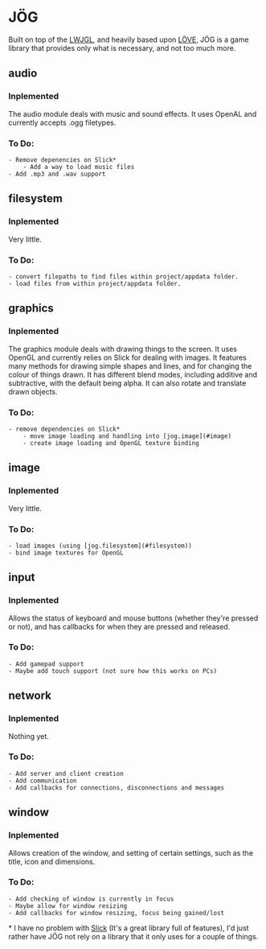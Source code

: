 # JÖG

Built on top of the [LWJGL](http://lwjgl.org/), and heavily based upon [LÖVE](https://love2d.org/), JÖG is a game library that provides only what is necessary, and not too much more.

## <a name="audio"></a> audio
### Inplemented
The audio module deals with music and sound effects. It uses OpenAL and currently accepts .ogg filetypes.
### To Do:
    - Remove depenencies on Slick*
        - Add a way to load music files
    - Add .mp3 and .wav support


## <a name="filesystem"></a> filesystem
### Inplemented
Very little.
### To Do:
    - convert filepaths to find files within project/appdata folder.
    - load files from within project/appdata folder.
 

## <a name="graphics"></a> graphics
### Inplemented
The graphics module deals with drawing things to the screen. It uses OpenGL and currently relies on Slick for dealing with images. It features many methods for drawing simple shapes and lines, and for changing the colour of things drawn. It has different blend modes, including additive and subtractive, with the default being alpha. It can also rotate and translate drawn objects.
### To Do:
    - remove dependencies on Slick*
        - move image loading and handling into [jog.image](#image)
        - create image loading and OpenGL texture binding


## <a name="image"></a> image
### Inplemented
Very little.
### To Do:
    - load images (using [jog.filesystem](#filesystem))
    - bind image textures for OpenGL


## <a name="input"></a> input
### Inplemented
Allows the status of keyboard and mouse buttons (whether they're pressed or not), and has callbacks for when they are pressed and released.
### To Do:
    - Add gamepad support
    - Maybe add touch support (not sure how this works on PCs)


## <a name="network"></a> network
### Inplemented
Nothing yet.
### To Do:
    - Add server and client creation
    - Add communication
    - Add callbacks for connections, disconnections and messages


## <a name="window"></a> window
### Inplemented
Allows creation of the window, and setting of certain settings, such as the title, icon and dimensions.
### To Do:
    - Add checking of window is currently in focus
    - Maybe allow for window resizing
    - Add callbacks for window resizing, focus being gained/lost


\* I have no problem with [Slick](http://slick.ninjacave.com/) (It's a great library full of features), I'd just rather have JÖG not rely on a library that it only uses for a couple of things.
